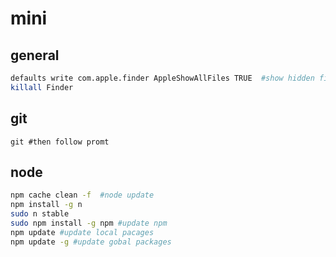 # mini

## general
```bash
defaults write com.apple.finder AppleShowAllFiles TRUE  #show hidden files in finder
killall Finder
```

## git
```
git #then follow promt
```

## node
```bash
npm cache clean -f  #node update
npm install -g n
sudo n stable
sudo npm install -g npm #update npm
npm update #update local pacages
npm update -g #update gobal packages
```
